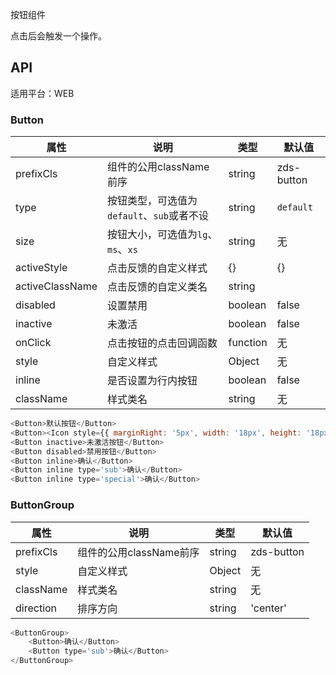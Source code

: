 按钮组件

点击后会触发一个操作。

## API

适用平台：WEB

### Button

| 属性            | 说明                                       | 类型     | 默认值     |
| --------------- | ------------------------------------------ | -------- | ---------- |
| prefixCls       | 组件的公用className前序                    | string   | zds-button |
| type            | 按钮类型，可选值为`default`、`sub`或者不设 | string   | `default`  |
| size            | 按钮大小，可选值为`lg`、`ms`、`xs`         | string   | 无         |
| activeStyle     | 点击反馈的自定义样式                       | {}       | {}         |
| activeClassName | 点击反馈的自定义类名                       | string   |            |
| disabled        | 设置禁用                                   | boolean  | false      |
| inactive        | 未激活                                     | boolean  | false      |
| onClick         | 点击按钮的点击回调函数                     | function | 无         |
| style           | 自定义样式                                 | Object   | 无         |
| inline          | 是否设置为行内按钮                         | boolean  | false      |
| className       | 样式类名                                   | string   | 无         |

```JavaScript
<Button>默认按钮</Button>
<Button><Icon style={{ marginRight: '5px', width: '18px', height: '18px' }} type='success' />默认按钮</Button>
<Button inactive>未激活按钮</Button>
<Button disabled>禁用按钮</Button>
<Button inline>确认</Button>
<Button inline type='sub'>确认</Button>
<Button inline type='special'>确认</Button>
```

### ButtonGroup
| 属性      | 说明                    | 类型   | 默认值     |
| --------- | ----------------------- | ------ | ---------- |
| prefixCls | 组件的公用className前序 | string | zds-button |
| style     | 自定义样式              | Object | 无         |
| className | 样式类名                | string | 无         |
| direction | 排序方向                | string | 'center'   |

```JavaScript
<ButtonGroup>
    <Button>确认</Button>
    <Button type='sub'>确认</Button>
</ButtonGroup>
```
